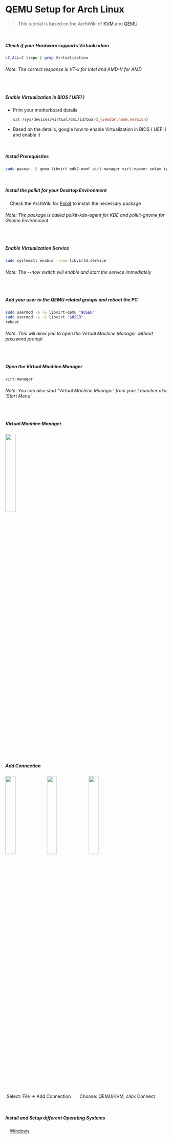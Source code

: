 # QEMU Setup for Arch Linux
>This tutorial is based on the ArchWiki of [KVM](https://wiki.archlinux.org/title/KVM) and [QEMU](https://wiki.archlinux.org/title/QEMU)

&nbsp;&nbsp;
##### Check if your Hardware supports Virtualization   
```sh
LC_ALL=C lscpu | grep Virtualization
```
###### *Note: The correct response is VT-x for Intel and AMD-V for AMD*

&nbsp;&nbsp;
##### Enable Virtualization in BIOS ( UEFI )
- Print your motherboard details
    ```sh
  cat /sys/devices/virtual/dmi/id/board_{vendor,name,version}
    ```   
- Based on the details, google how to enable Virtualization in BIOS ( UEFI ) and enable it

&nbsp;&nbsp;
##### Install Prerequisites
```sh
sudo pacman -S qemu libvirt edk2-ovmf virt-manager virt-viewer swtpm iptables-nft dnsmasq
```

&nbsp;&nbsp;
##### Install the polkit for your Desktop Environment
&emsp;Check the ArchWiki for [Polkit](https://wiki.archlinux.org/title/Polkit) to install the necessary package
###### *Note: The package is called polkit-kde-agent for KDE and polkit-gnome for Gnome Environment*

&nbsp;&nbsp;
##### Enable Virtualization Service
```sh
sudo systemctl enable --now libvirtd.service
```
###### *Note: The --now switch will enable and start the service immediately*

&nbsp;&nbsp;
##### Add your user to the QEMU related groups and reboot the PC
```sh
sudo usermod -a -G libvirt-qemu "$USER"
sudo usermod -a -G libvirt "$USER"
reboot
```
###### *Note: This will alow you to open the Virtual Machine Manager without password prompt*

&nbsp;&nbsp;
##### Open the Virtual Machine Manager
```sh
virt-manager
```
###### *Note: You can also start 'Virtual Machine Manager' from your Launcher aka 'Start Menu'*

&nbsp;&nbsp;
##### Virtual Machine Manager
<img src="https://github.com/sonus89/linux_scripts/assets/10185202/f6fe9cab-2f94-4391-b207-73de690b90eb" width="25%" height="25%" />

&nbsp;&nbsp;
##### Add Connection
<img src="https://github.com/sonus89/linux_scripts/assets/10185202/cdad7589-84ae-489a-b655-b95cb13578f9" width="25%" height="25%" />
<img src="https://github.com/sonus89/linux_scripts/assets/10185202/8ee330a4-eeba-43fb-812b-b2224df1dd12" width="25%" height="25%" />
<img src="https://github.com/sonus89/linux_scripts/assets/10185202/01b5fa58-3f9f-469b-afde-d690ac6414c0" width="25%" height="25%" />

&nbsp;Select: File → Add Connection&ensp;&ensp;&ensp;&ensp;Choose: QEMU/KVM, click Connect

&nbsp;&nbsp;
##### Install and Setup different Operating Systems
&emsp;[Windows](https://github.com/sonus89/linux_scripts/blob/master/arch/qemu/windows_setup.md)


